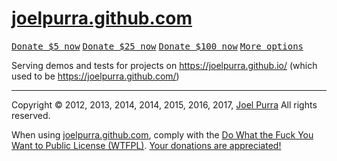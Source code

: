 # [joelpurra.github.com](https://github.com/joelpurra/joelpurra.github.com)

<p class="donate">
  <a href="https://joelpurra.com/donate/proceed/?amount=5&currency=usd"><kbd>Donate $5 now</kbd></a>
  <a href="https://joelpurra.com/donate/proceed/?amount=25&currency=usd"><kbd>Donate $25 now</kbd></a>
  <a href="https://joelpurra.com/donate/proceed/?amount=100&currency=usd&invoice=true"><kbd>Donate $100 now</kbd></a>
  <a href="https://joelpurra.com/donate/"><kbd>More options</kbd></a>
</p>

Serving demos and tests for projects on https://joelpurra.github.io/ (which used to be https://joelpurra.github.com/)



---



Copyright &copy; 2012, 2013, 2014, 2014, 2015, 2016, 2017, [Joel Purra](https://joelpurra.com/) All rights reserved.

When using [joelpurra.github.com](https://github.com/joelpurra/joelpurra.github.com), comply with the [Do What the Fuck You Want to Public License (WTFPL)](http://www.wtfpl.net/). [Your donations are appreciated!](https://joelpurra.com/donate/)
